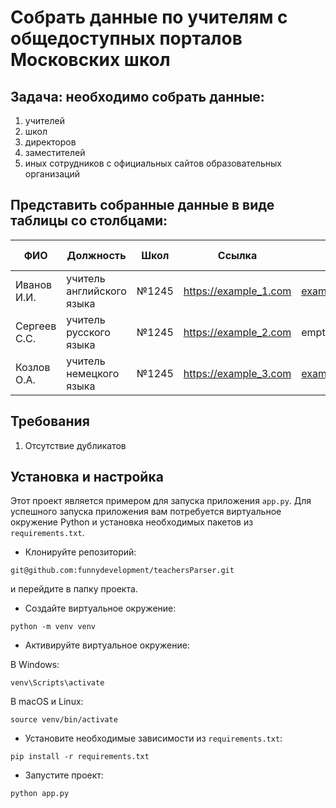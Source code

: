 # Собрать данные по учителям с общедоступных порталов Московских школ

## Задача: необходимо собрать данные:
1. учителей
2. школ
3. директоров
4. заместителей
5. иных сотрудников с официальных сайтов образовательных организаций

## Представить собранные данные в виде таблицы со столбцами:
| ФИО          | Должность                 | Школ  | Ссылка                | Почта              | Окончил МПГУ | Употребляются МПГУ |
|--------------|---------------------------|-------|-----------------------|--------------------|--------------|--------------------|
| Иванов И.И.  | учитель английского языка | №1245 | https://example_1.com | example_1@mail.com | true         | false              |
| Сергеев С.С. | учитель русского языка    | №1245 | https://example_2.com | empty              | true         | true               |
| Козлов О.А.  | учитель немецкого языка   | №1245 | https://example_3.com | example_2@mail.com | false        | false              |

## Требования
1. Отсутствие дубликатов

## Установка и настройка
Этот проект является примером для запуска приложения `app.py`. Для успешного запуска приложения вам потребуется 
виртуальное окружение Python и установка необходимых пакетов из `requirements.txt`.

- Клонируйте репозиторий: 
```
git@github.com:funnydevelopment/teachersParser.git
```
и перейдите в папку проекта.

- Создайте виртуальное окружение: 
```
python -m venv venv
```

- Активируйте виртуальное окружение:

В Windows: 
```
venv\Scripts\activate
```

В macOS и Linux: 
```
source venv/bin/activate
```

- Установите необходимые зависимости из `requirements.txt`: 
```
pip install -r requirements.txt
```
- Запустите проект:
```
python app.py
```